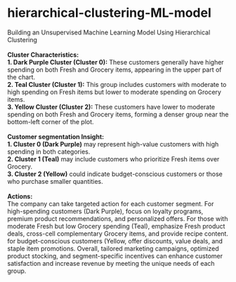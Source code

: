 # hierarchical-clustering-ML-model
Building an Unsupervised Machine Learning Model Using Hierarchical Clustering
<br><br>
<b>Cluster Characteristics:</b>
<br>
<b>1. Dark Purple Cluster (Cluster 0):</b> These customers generally have higher spending on both Fresh and Grocery items, appearing in the upper part of the chart.
<br>
<b>2. Teal Cluster (Cluster 1):</b> This group includes customers with moderate to high spending on Fresh items but lower to moderate spending on Grocery items.
<br>
<b>3. Yellow Cluster (Cluster 2):</b> These customers have lower to moderate spending on both Fresh and Grocery items, forming a denser group near the bottom-left corner of the plot.
<br><br>
<b>Customer segmentation Insight:</b>
<br>
<b>1. Cluster 0 (Dark Purple)</b> may represent high-value customers with high spending in both categories.
<br>
<b>2. Cluster 1 (Teal)</b> may include customers who prioritize Fresh items over Grocery.
<br>
<b>3. Cluster 2 (Yellow)</b> could indicate budget-conscious customers or those who purchase smaller quantities.
<br><br>
<b>Actions:</b>
<br>
The company can take targeted action for each customer segment. For high-spending customers (Dark Purple), focus on loyalty programs, premium product recommendations, and personalized offers. For those with moderate Fresh but low Grocery spending (Teal), emphasize Fresh product deals, cross-cell complementary Grocery items, and provide recipe content. for budget-conscious customers (Yellow, offer discounts, value deals, and staple item promotions. Overall, tailored marketing campaigns, optimized product stocking, and segment-specific incentives can enhance customer satisfaction and increase revenue by meeting the unique needs of each group.
